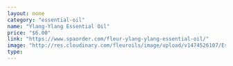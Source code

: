 ```yaml
---
layout: none
category: "essential-oil"
name: "Ylang-Ylang Essential Oil"
price: "$6.00"
link: "https://www.spaorder.com/fleur-ylang-ylang-essential-oil/"
image: "http://res.cloudinary.com/fleuroils/image/upload/v1474526107/Essential%20Oil/ylang_ylang.jpg"
type: 
---
```

